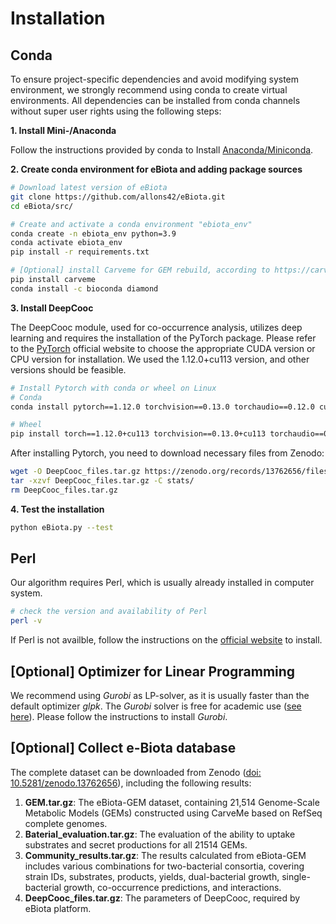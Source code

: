 # Installation

## **Conda**

To ensure project-specific dependencies and avoid modifying system environment, we strongly recommend using conda to create virtual environments. All dependencies can be installed from conda channels without super user rights using the following steps:

**1. Install Mini-/Anaconda**

Follow the instructions provided by conda to Install [Anaconda/Miniconda](https://conda.io/projects/conda/en/latest/user-guide/install/index.html).

**2. Create conda environment for eBiota and adding package sources**

```bash
# Download latest version of eBiota
git clone https://github.com/allons42/eBiota.git
cd eBiota/src/

# Create and activate a conda environment "ebiota_env"
conda create -n ebiota_env python=3.9
conda activate ebiota_env
pip install -r requirements.txt

# [Optional] install Carveme for GEM rebuild, according to https://carveme.readthedocs.io/
pip install carveme
conda install -c bioconda diamond
```

**3. Install DeepCooc**

The DeepCooc module, used for co-occurrence analysis, utilizes deep learning and requires the installation of the PyTorch package. Please refer to the [PyTorch](https://pytorch.org/get-started/locally/) official website to choose the appropriate CUDA version or CPU version for installation. We used the 1.12.0+cu113 version, and other versions should be feasible.

```bash
# Install Pytorch with conda or wheel on Linux
# Conda
conda install pytorch==1.12.0 torchvision==0.13.0 torchaudio==0.12.0 cudatoolkit=11.3 -c pytorch

# Wheel
pip install torch==1.12.0+cu113 torchvision==0.13.0+cu113 torchaudio==0.12.0 --extra-index-url https://download.pytorch.org/whl/cu113
```

After installing Pytorch, you need to download necessary files from Zenodo:

```bash
wget -O DeepCooc_files.tar.gz https://zenodo.org/records/13762656/files/DeepCooc_files.tar.gz?download=1
tar -xzvf DeepCooc_files.tar.gz -C stats/
rm DeepCooc_files.tar.gz
```

**4. Test the installation**

```bash
python eBiota.py --test
```

## Perl

Our algorithm requires Perl, which is usually already installed in computer system.

```bash
# check the version and availability of Perl
perl -v
```

If Perl is not availble, follow the instructions on the [official website](https://www.perl.org/get.html) to install.

## **[Optional] Optimizer for Linear Programming**

We recommend using *Gurobi* as LP-solver, as it is usually faster than the default optimizer *glpk*. The *Gurobi* solver is free for academic use ([see here](https://www.gurobi.com/features/academic-named-user-license/)). Please follow the instructions to install *Gurobi*.

## [Optional] Collect e-Biota database

The complete dataset can be downloaded from Zenodo ([doi: 10.5281/zenodo.13762656](https://doi.org/10.5281/zenodo.13762656)), including the following results:

1. **GEM.tar.gz**: The eBiota-GEM dataset, containing 21,514 Genome-Scale Metabolic Models (GEMs) constructed using CarveMe based on RefSeq complete genomes.
2. **Baterial_evaluation.tar.gz**: The evaluation of the ability to uptake substrates and secret productions for all 21514 GEMs.
3. **Community_results.tar.gz**: The results calculated from eBiota-GEM includes various combinations for two-bacterial consortia, covering strain IDs, substrates, products, yields, dual-bacterial growth, single-bacterial growth, co-occurrence predictions, and interactions.
4. **DeepCooc_files.tar.gz**: The parameters of DeepCooc, required by eBiota platform.
